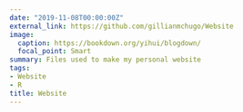 ```yaml
---
date: "2019-11-08T00:00:00Z"
external_link: https://github.com/gillianmchugo/Website
image:
  caption: https://bookdown.org/yihui/blogdown/
  focal_point: Smart
summary: Files used to make my personal website
tags:
- Website
- R
title: Website
---
```

